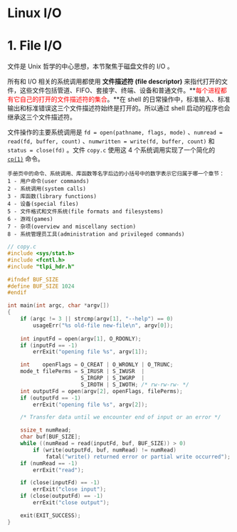# Linux I/O

# 1. File I/O

文件是 Unix 哲学的中心思想，本节聚焦于磁盘文件的 I/O 。

所有和 I/O 相关的系统调用都使用 **文件描述符 (file descriptor)** 来指代打开的文件，这些文件包括管道、FIFO、套接字、终端、设备和普通文件。**<font color=red>每个进程都有它自己的打开的文件描述符的集合</font>。**在 shell 的日常操作中，标准输入、标准输出和标准错误这三个文件描述符始终是打开的。所以通过 shell 启动的程序也会继承这三个文件描述符。

文件操作的主要系统调用是 `fd = open(pathname, flags, mode)` 、`numread = read(fd, buffer, count)` 、`numwritten = write(fd, buffer, count)` 和 `status = close(fd)` 。文件 `copy.c` 使用这 4 个系统调用实现了一个简化的 [`cp(1)`](https://man7.org/linux/man-pages/man1/cp.1.html) 命令。

```
手册页中的命令、系统调用、库函数等名字后边的小括号中的数字表示它归属于哪一个章节：
1 - 用户命令(user commands)
2 - 系统调用(system calls)
3 - 库函数(library functions)
4 - 设备(special files)
5 - 文件格式和文件系统(file formats and filesystems)
6 - 游戏(games)
7 - 杂项(overview and miscellany section)
8 - 系统管理员工具(administration and privileged commands)
```

```c
// copy.c
#include <sys/stat.h>
#include <fcntl.h>
#include "tlpi_hdr.h"

#ifndef BUF_SIZE
#define BUF_SIZE 1024
#endif

int main(int argc, char *argv[])
{
    if (argc != 3 || strcmp(argv[1], "--help") == 0)
        usageErr("%s old-file new-file\n", argv[0]);
    
    int inputFd = open(argv[1], O_RDONLY);
    if (inputFd == -1)
        errExit("opening file %s", argv[1]);

    int    openFlags = O_CREAT | O_WRONLY | O_TRUNC;
    mode_t filePerms = S_IRUSR | S_IWUSR  | 
                       S_IRGRP | S_IWGRP  |
                       S_IROTH | S_IWOTH; /* rw-rw-rw- */
    int outputFd = open(argv[2], openFlags, filePerms);
    if (outputFd == -1)
        errExit("opening file %s", argv[2]);

    /* Transfer data until we encounter end of input or an error */

    ssize_t numRead;
    char buf[BUF_SIZE];
    while ((numRead = read(inputFd, buf, BUF_SIZE)) > 0)
        if (write(outputFd, buf, numRead) != numRead)
            fatal("write() returned error or partial write occurred");
    if (numRead == -1)
        errExit("read");

    if (close(inputFd) == -1)
        errExit("close input");
    if (close(outputFd) == -1)
        errExit("close output");

    exit(EXIT_SUCCESS);
}
```

